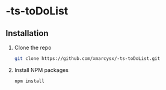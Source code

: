 # -ts-toDoList

## Installation

1. Clone the repo
   ```sh
   git clone https://github.com/xmarcysx/-ts-toDoList.git
   ```
2. Install NPM packages

   ```sh
   npm install
   ```
